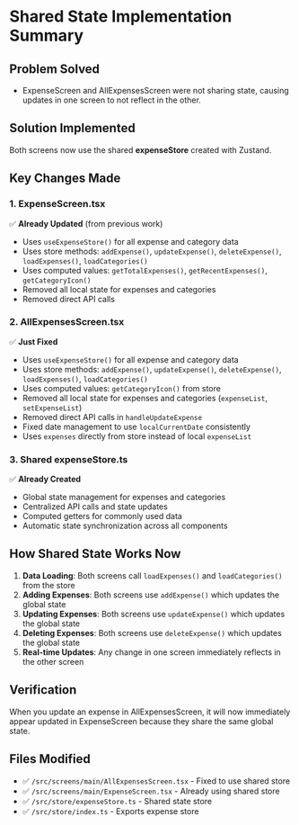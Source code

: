 # Shared State Implementation Summary

## Problem Solved
- ExpenseScreen and AllExpensesScreen were not sharing state, causing updates in one screen to not reflect in the other.

## Solution Implemented
Both screens now use the shared **expenseStore** created with Zustand.

## Key Changes Made

### 1. ExpenseScreen.tsx
✅ **Already Updated** (from previous work)
- Uses `useExpenseStore()` for all expense and category data
- Uses store methods: `addExpense()`, `updateExpense()`, `deleteExpense()`, `loadExpenses()`, `loadCategories()`
- Uses computed values: `getTotalExpenses()`, `getRecentExpenses()`, `getCategoryIcon()`
- Removed all local state for expenses and categories
- Removed direct API calls

### 2. AllExpensesScreen.tsx  
✅ **Just Fixed**
- Uses `useExpenseStore()` for all expense and category data
- Uses store methods: `addExpense()`, `updateExpense()`, `deleteExpense()`, `loadExpenses()`, `loadCategories()`
- Uses computed values: `getCategoryIcon()` from store
- Removed all local state for expenses and categories (`expenseList`, `setExpenseList`)
- Removed direct API calls in `handleUpdateExpense`
- Fixed date management to use `localCurrentDate` consistently
- Uses `expenses` directly from store instead of local `expenseList`

### 3. Shared expenseStore.ts
✅ **Already Created**
- Global state management for expenses and categories
- Centralized API calls and state updates
- Computed getters for commonly used data
- Automatic state synchronization across all components

## How Shared State Works Now

1. **Data Loading**: Both screens call `loadExpenses()` and `loadCategories()` from the store
2. **Adding Expenses**: Both screens use `addExpense()` which updates the global state
3. **Updating Expenses**: Both screens use `updateExpense()` which updates the global state
4. **Deleting Expenses**: Both screens use `deleteExpense()` which updates the global state
5. **Real-time Updates**: Any change in one screen immediately reflects in the other screen

## Verification
When you update an expense in AllExpensesScreen, it will now immediately appear updated in ExpenseScreen because they share the same global state.

## Files Modified
- ✅ `/src/screens/main/AllExpensesScreen.tsx` - Fixed to use shared store
- ✅ `/src/screens/main/ExpenseScreen.tsx` - Already using shared store  
- ✅ `/src/store/expenseStore.ts` - Shared state store
- ✅ `/src/store/index.ts` - Exports expense store
